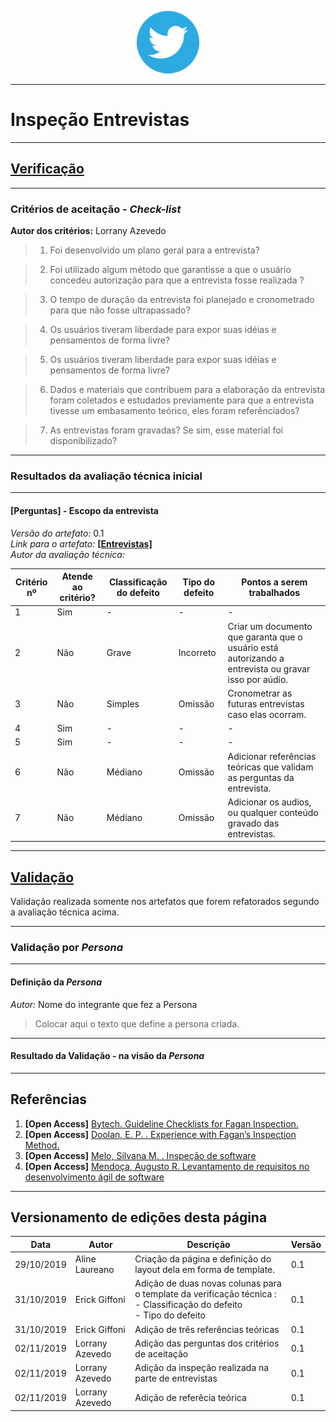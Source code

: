 <span style="margin-left: 40%;">![Twitter Logo](../images/twitter-logo-100px.png)</span>

***

# Inspeção Entrevistas 

***
## <a href="#">**Verificação**</a>

***
### Critérios de aceitação - *Check-list*

**Autor dos critérios:** Lorrany Azevedo</br>

> 1. Foi desenvolvido um plano geral para a entrevista?

> 2. Foi utilizado algum método que garantisse a que o usuário concedeu autorização para que a entrevista fosse realizada ?

> 3. O tempo de duração da entrevista foi planejado e cronometrado para que não fosse ultrapassado?

> 4. Os usuários tiveram liberdade para expor suas idéias e pensamentos de forma livre?

> 5. Os usuários tiveram liberdade para expor suas idéias e pensamentos de forma livre?

> 6. Dados e materiais que contribuem para a elaboração da entrevista foram coletados e estudados previamente para que a entrevista tivesse um embasamento teórico, eles foram referênciados?

> 7. As entrevistas foram gravadas? Se sim, esse material foi disponibilizado?
***
### Resultados da avaliação técnica inicial

***
#### **[Perguntas]** - Escopo da entrevista

*Versão do artefato:* 0.1 </br>
*Link para o artefato:* <a href="../../elicitacao/entrevistas/entrevistas">**[Entrevistas]**</a> </br>
*Autor da avaliação técnica:* </br>

| Critério nº | Atende ao critério? | Classificação do defeito | Tipo do defeito | Pontos a serem trabalhados |
|-------------|---------------------|--------------------------|-----------------|----------------------------|
| 1 | Sim | - | - | - |
| 2 | Não | Grave | Incorreto | Criar um documento que garanta que o usuário está autorizando a entrevista ou gravar isso por aúdio. |
| 3 | Não | Simples | Omissão | Cronometrar as futuras entrevistas caso elas ocorram. |
| 4 | Sim | - | - | - |
| 5 | Sim | - | - | - |
| 6 | Não | Médiano | Omissão | Adicionar referências teóricas que validam as perguntas da entrevista. |
| 7 | Não | Médiano | Omissão | Adicionar os audios, ou qualquer conteúdo gravado das entrevistas. |

***
## <a href="#">**Validação**</a>
Validação realizada somente nos artefatos que forem refatorados segundo a avaliação técnica acima.

***
### Validação por *Persona*

***
#### Definição da *Persona*
*Autor:* Nome do integrante que fez a Persona</br>
> Colocar aqui o texto que define a persona criada.

***
#### Resultado da Validação - na visão da *Persona*

***
## Referências

1. **[Open Access]** <a href="https://drive.google.com/file/d/1-s5edQeIR_19rp_6HCpx7FnT7ISrMjgm/view?usp=sharing">Bytech. Guideline Checklists for Fagan Inspection.</a>
2. **[Open Access]** <a href="https://drive.google.com/file/d/1fmFCCYzj997WAo6wD6W9VizzV6lL1Zkh/view?usp=sharing">Doolan, E. P. . Experience with Fagan’s Inspection Method.</a>
3. **[Open Access]** <a href="https://drive.google.com/file/d/1BhBFVn6zKtVn_E6iDeUUsv75rvS1f3Ek/view?usp=sharing">Melo, Silvana M. . Inspeção de software</a>
4. **[Open Access]** <a href="http://www.cpgls.pucgoias.edu.br/7mostra/Artigos/AGRARIAS%20EXATAS%20E%20DA%20TERRA/Levantamento%20de%20requisitos%20no%20desenvolvimento%20ágil%20de%20software.pdf"> Mendoça, Augusto R. Levantamento de requisitos no desenvolvimento ágil de
software</a>

***

## Versionamento de edições desta página
| Data | Autor | Descrição | Versão |
|------|-------|-----------|--------|
| 29/10/2019 | Aline Laureano | Criação da página e definição do layout dela em forma de template. | 0.1 |
| 31/10/2019 | Erick Giffoni | Adição de duas novas colunas para o template da verificação técnica :</br>- Classificação do defeito</br>- Tipo do defeito | 0.1 |
| 31/10/2019 | Erick Giffoni | Adição de três referências teóricas | 0.1 |
| 02/11/2019 | Lorrany Azevedo | Adição das perguntas dos critérios de aceitação | 0.1 | 
| 02/11/2019 | Lorrany Azevedo | Adição da inspeção realizada na parte de entrevistas | 0.1 |
| 02/11/2019 | Lorrany Azevedo | Adição de referêcia teórica | 0.1 |

